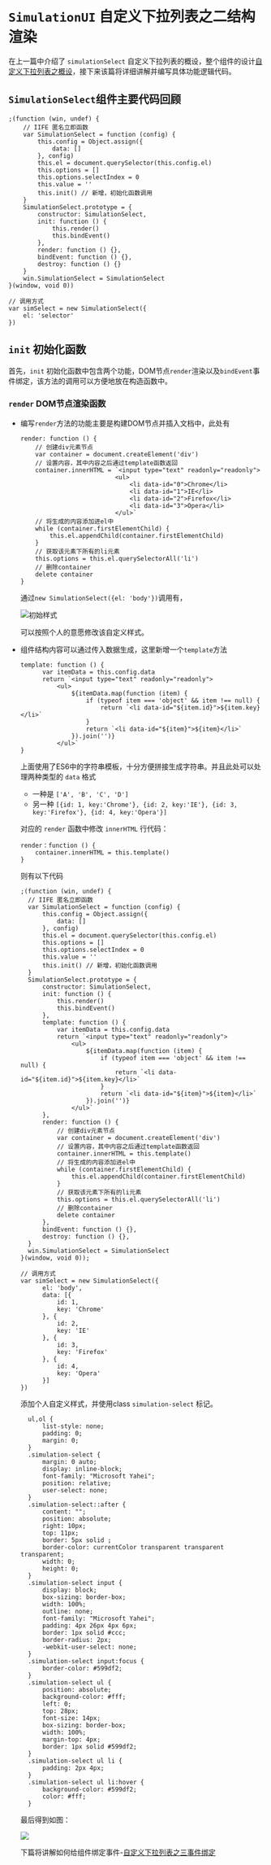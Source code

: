# `SimulationUI` 自定义下拉列表之二结构渲染
在上一篇中介绍了 `simulationSelect` 自定义下拉列表的概设，整个组件的设计[自定义下拉列表之概设](./自定义组件编写-下拉列表之一概设.md)，接下来该篇将详细讲解并编写具体功能逻辑代码。

## `SimulationSelect`组件主要代码回顾

    ;(function (win, undef) {
        // IIFE 匿名立即函数
        var SimulationSelect = function (config) {
            this.config = Object.assign({
                data: []
            }, config)
            this.el = document.querySelector(this.config.el)
            this.options = []
            this.options.selectIndex = 0
            this.value = ''
            this.init() // 新增，初始化函数调用
        }
        SimulationSelect.prototype = {
            constructor: SimulationSelect,
            init: function () {
                this.render()
                this.bindEvent()
            },
            render: function () {},
            bindEvent: function () {},
            destroy: function () {}
        }
        win.SimulationSelect = SimulationSelect
    }(window, void 0))

    // 调用方式
    var simSelect = new SimulationSelect({
        el: 'selector'
    })

## `init` 初始化函数
首先，`init` 初始化函数中包含两个功能，DOM节点`render`渲染以及`bindEvent`事件绑定，该方法的调用可以方便地放在构造函数中。

### `render` DOM节点渲染函数
- 编写`render`方法的功能主要是构建DOM节点并插入文档中，此处有

      render: function () {
          // 创建div元素节点
          var container = document.createElement('div')
          // 设置内容，其中内容之后通过template函数返回
          container.innerHTML = `<input type="text" readonly="readonly">
                                <ul>
                                    <li data-id="0">Chrome</li>
                                    <li data-id="1">IE</li>
                                    <li data-id="2">Firefox</li>
                                    <li data-id="3">Opera</li>
                                </ul>`
          // 将生成的内容添加进el中
          while (container.firstElementChild) {
              this.el.appendChild(container.firstElementChild)
          }
          // 获取该元素下所有的li元素
          this.options = this.el.querySelectorAll('li')
          // 删除container
          delete container
      }

    通过`new SimulationSelect({el: 'body'})`调用有，

    ![初始样式](./render_nostyle.png)

    可以按照个人的意愿修改该自定义样式。

- 组件结构内容可以通过传入数据生成，这里新增一个`template`方法

      template: function () {
            var itemData = this.config.data
            return `<input type="text" readonly="readonly">
                <ul>
                    ${itemData.map(function (item) {
                        if (typeof item === 'object' && item !== null) {
                            return `<li data-id="${item.id}">${item.key}</li>`
                        }
                        return `<li data-id="${item}">${item}</li>`
                    }).join('')}
                </ul>`
      }

    上面使用了ES6中的字符串模板，十分方便拼接生成字符串。并且此处可以处理两种类型的 `data` 格式
    - 一种是 `['A', 'B', 'C', 'D']`
    - 另一种 `[{id: 1, key:'Chrome'}, {id: 2, key:'IE'}, {id: 3, key:'Firefox'}, {id: 4, key:'Opera'}]`

    对应的 `render` 函数中修改 `innerHTML` 行代码：

      render：function () {
          container.innerHTML = this.template()
      }

    则有以下代码

      ;(function (win, undef) {
        // IIFE 匿名立即函数
        var SimulationSelect = function (config) {
            this.config = Object.assign({
                data: []
            }, config)
            this.el = document.querySelector(this.config.el)
            this.options = []
            this.options.selectIndex = 0
            this.value = ''
            this.init() // 新增，初始化函数调用
        }
        SimulationSelect.prototype = {
            constructor: SimulationSelect,
            init: function () {
                this.render()
                this.bindEvent()
            },
            template: function () {
                var itemData = this.config.data
                return `<input type="text" readonly="readonly">
                    <ul>
                        ${itemData.map(function (item) {
                            if (typeof item === 'object' && item !== null) {
                                return `<li data-id="${item.id}">${item.key}</li>`
                            }
                            return `<li data-id="${item}">${item}</li>`
                        }).join('')}
                    </ul>`
            },
            render: function () {
                // 创建div元素节点
                var container = document.createElement('div')
                // 设置内容，其中内容之后通过template函数返回
                container.innerHTML = this.template()
                // 将生成的内容添加进el中
                while (container.firstElementChild) {
                    this.el.appendChild(container.firstElementChild)
                }
                // 获取该元素下所有的li元素
                this.options = this.el.querySelectorAll('li')
                // 删除container
                delete container
            },
            bindEvent: function () {},
            destroy: function () {},
        }
        win.SimulationSelect = SimulationSelect
      }(window, void 0));

      // 调用方式
      var simSelect = new SimulationSelect({
            el: 'body',
            data: [{
                id: 1,
                key: 'Chrome'
            }, {
                id: 2,
                key: 'IE'
            }, {
                id: 3,
                key: 'Firefox'
            }, {
                id: 4,
                key: 'Opera'
            }]
      })

    添加个人自定义样式，并使用class `simulation-select` 标记。

        ul,ol {
            list-style: none;
            padding: 0;
            margin: 0;
        }
        .simulation-select {
            margin: 0 auto;
            display: inline-block;
            font-family: "Microsoft Yahei";
            position: relative;
            user-select: none;
        }
        .simulation-select::after {
            content: "";
            position: absolute;
            right: 10px;
            top: 11px;
            border: 5px solid ;
            border-color: currentColor transparent transparent transparent;
            width: 0;
            height: 0;
        }
        .simulation-select input {
            display: block;
            box-sizing: border-box;
            width: 100%;
            outline: none;
            font-family: "Microsoft Yahei";
            padding: 4px 26px 4px 6px;
            border: 1px solid #ccc;
            border-radius: 2px;
            -webkit-user-select: none;
        }
        .simulation-select input:focus {
            border-color: #599df2;
        }
        .simulation-select ul {
            position: absolute;
            background-color: #fff;
            left: 0;
            top: 28px;
            font-size: 14px;
            box-sizing: border-box;
            width: 100%;
            margin-top: 4px;
            border: 1px solid #599df2;
        }
        .simulation-select ul li {
            padding: 2px 4px;
        }
        .simulation-select ul li:hover {
            background-color: #599df2;
            color: #fff;
        }
    
    最后得到如图：
    
    ![](./render_style.png)

    下篇将讲解如何给组件绑定事件-[自定义下拉列表之三事件绑定](./自定义组件编写-下拉列表之三事件绑定.md)

    
